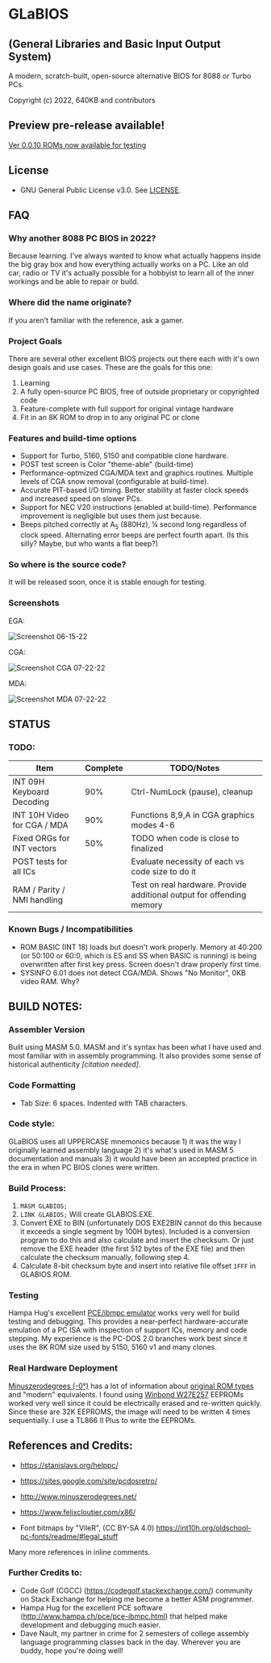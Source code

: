 # GLaBIOS
## (General Libraries and Basic Input Output System)
A modern, scratch-built, open-source alternative BIOS for 8088 or Turbo PCs.

Copyright (c) 2022, 640KB and contributors

## Preview pre-release available!

[Ver 0.0.10 ROMs now available for testing](https://github.com/640-KB/GLaBIOS/releases)

## License

- GNU General Public License v3.0. See [LICENSE](LICENSE).

## FAQ

### Why another 8088 PC BIOS in 2022?

Because learning.  I've always wanted to know what actually happens inside the big gray box
and how everything actually works on a PC. Like an old car, radio or TV it's actually possible
for a hobbyist to learn all of the inner workings and be able to repair or build.

### Where did the name originate?

If you aren't familiar with the reference, ask a gamer.

### Project Goals

There are several other excellent BIOS projects out there each with it's own design goals and use cases. These are the goals for this one:

1. Learning
2. A fully open-source PC BIOS, free of outside proprietary or copyrighted code
3. Feature-complete with full support for original vintage hardware
4. Fit in an 8K ROM to drop in to any original PC or clone

### Features and build-time options

- Support for Turbo, 5160, 5150 and compatible clone hardware.
- POST test screen is Color "theme-able" (build-time)
- Performance-optmized CGA/MDA text and graphics routines. Multiple levels of CGA snow removal (configurable at build-time).
- Accurate PIT-based I/O timing. Better stability at faster clock speeds and increased speed on slower PCs.
- Support for NEC V20 instructions (enabled at build-time). Performance improvement is negligible but uses them just because.
- Beeps pitched correctly at A<sub>5</sub> (880Hz), &frac14; second long regardless of clock speed. Alternating error beeps are perfect fourth apart. (Is this silly? Maybe, but who wants a flat beep?)

### So where is the source code?

It will be released soon, once it is stable enough for testing.

### Screenshots

EGA:

![Screenshot 06-15-22](https://raw.githubusercontent.com/640-KB/GLaBIOS/main/images/ss_0.0.8_1.png)

CGA:

![Screenshot CGA 07-22-22](https://raw.githubusercontent.com/640-KB/GLaBIOS/main/images/ss_0.0.10_cga_1.png)

MDA:

![Screenshot MDA 07-22-22](https://raw.githubusercontent.com/640-KB/GLaBIOS/main/images/ss_0.0.10_mda_1.png)

## STATUS

### TODO:

| Item	| Complete | TODO/Notes |
| ----------- | ----------- | ----------- |
| INT 09H Keyboard Decoding     | 90% | Ctrl-NumLock (pause), cleanup |
| INT 10H Video for CGA / MDA   | 90%  | Functions 8,9,A in CGA graphics modes 4-6 |
| Fixed ORGs for INT vectors    | 50%  | TODO when code is close to finalized |
| POST tests for all ICs        |     | Evaluate necessity of each vs code size to do it |
| RAM / Parity / NMI handling   |     |	Test on real hardware. Provide additional output for offending memory |

### Known Bugs / Incompatibilities

- ROM BASIC (INT 18) loads but doesn't work properly. Memory at 40:200 (or 50:100 or 60:0, which is ES and SS when BASIC is running) is being overwritten after first key press. Screen doesn't draw properly first time.
- SYSINFO 6.01 does not detect CGA/MDA. Shows "No Monitor", 0KB video RAM. Why?

## BUILD NOTES:

### Assembler Version

Built using MASM 5.0. MASM and it's syntax has been what I have used and most familiar with in assembly programming. It also provides some sense of historical authenticity _[citation needed]_.

### Code Formatting
- Tab Size: 6 spaces. Indented with TAB characters.

### Code style:
GLaBIOS uses all UPPERCASE mnemonics because 1) it was the way I originally
learned assembly language 2) it's what's used in MASM 5 documentation
and manuals 3) it would have been an accepted practice in the era in when 
PC BIOS clones were written.

### Build Process:

1. `MASM GLABIOS;`
2. `LINK GLABIOS;`  Will create GLABIOS.EXE.
3. Convert EXE to BIN (unfortunately DOS EXE2BIN cannot do this because it exceeds a single segment by 100H bytes). Included is a conversion program to do this and also calculate and insert the checksum. Or just remove the EXE header (the first 512 bytes of the EXE file) and then calculate the checksum manually, following step 4.
4. Calculate 8-bit checksum byte and insert into relative file offset `1FFF` in GLABIOS.ROM.

### Testing

Hampa Hug's excellent [PCE/ibmpc emulator](http://hampa.ch/pce/pce-ibmpc.html) works very well for build testing and debugging.  This provides a near-perfect hardware-accurate emulation of a PC ISA with inspection of support ICs, memory and code stepping.  My experience is the PC-DOS 2.0 branches work best since it uses the 8K ROM size used by 5150, 5160 v1 and many clones.

### Real Hardware Deployment

[Minuszerodegrees (-0°)](http://www.minuszerodegrees.net/) has a lot of information about [original ROM types](http://minuszerodegrees.net/rom/rom.htm) and "modern" equivalents. I found using [Winbond W27E257](http://www.minuszerodegrees.net/rom/misc/Winbond%20W27E257%20as%2027C256%20replacement.htm) EEPROMs worked very well since it could be electrically erased and re-written quickly.  Since these are 32K EEPROMS, the image will need to be written 4 times sequentially.  I use a TL866 II Plus to write the EEPROMs.

## References and Credits:

- https://stanislavs.org/helppc/
- https://sites.google.com/site/pcdosretro/
- http://www.minuszerodegrees.net/
- https://www.felixcloutier.com/x86/

- Font bitmaps by "VileR", (CC BY-SA 4.0)
	https://int10h.org/oldschool-pc-fonts/readme/#legal_stuff
	
Many more references in inline comments.

### Further Credits to:

- Code Golf (CGCC) (https://codegolf.stackexchange.com/) community on Stack Exchange for helping me become a better ASM programmer.
- Hampa Hug for the excellent PCE software (http://www.hampa.ch/pce/pce-ibmpc.html) that helped make development and debugging much easier.
- Dave Nault, my partner in crime for 2 semesters of college assembly language programming classes back in the day. Wherever you are buddy, hope you're doing well!
